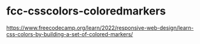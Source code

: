 # fcc-csscolors-coloredmarkers
https://www.freecodecamp.org/learn/2022/responsive-web-design/learn-css-colors-by-building-a-set-of-colored-markers/
